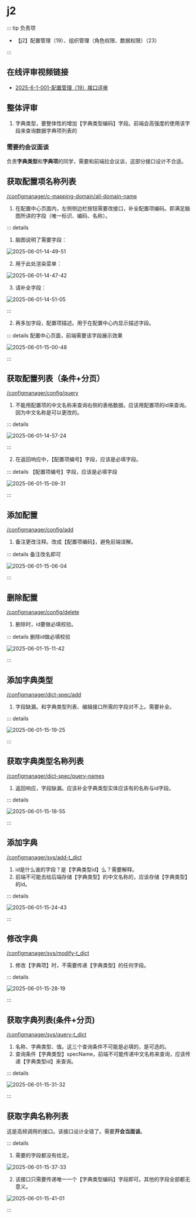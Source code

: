 # j2

::: tip 负责项

- 【j2】配置管理（19）、组织管理（角色权限、数据权限）（23）

:::

## 在线评审视频链接

- [2025-6-1-001-配置管理（19）接口评审](https://meeting.tencent.com/cw/l7La9L1d4a)

## 整体评审

1. 字典类型，要整体性的增加【字典类型编码】字段。前端会高强度的使用该字段来查询数据字典项列表的

### 需要约会议面谈

负责**字典类型**和**字典项**的同学，需要和前端拉会议谈，这部分接口设计不合适。

## 获取配置项名称列表

[/configmanager/c-mapping-domain/all-domain-name](https://app.apifox.com/link/project/6386631/apis/api-300153399)

1. 在配置中心页面内，左侧侧边栏按钮需要改接口，补全配置项编码。即满足脑图所讲的字段（唯一标识、编码、名称）。

::: details

1. 脑图说明了需要字段：

![2025-06-01-14-49-51](https://s2.loli.net/2025/06/01/GJyWrNniRl6gFYc.png)

2. 用于此处渲染菜单：

![2025-06-01-14-47-42](https://s2.loli.net/2025/06/01/a8BX1QVqN7cyeAn.png)

3. 请补全字段：

![2025-06-01-14-51-05](https://s2.loli.net/2025/06/01/evi4yd39nZ8F5AJ.png)

:::

2. 再多加字段，配置项描述。用于在配置中心内显示描述字段。

::: details 配置中心页面，前端需要该字段展示效果

![2025-06-01-15-00-48](https://s2.loli.net/2025/06/01/pR6WhT5Jslak3Fy.png)

:::

## 获取配置列表（条件+分页）

[/configmanager/config/query](https://app.apifox.com/link/project/6386631/apis/api-300153405)

1. 不能用配置项的中文名称来查询右侧的表格数据。应该用配置项的id来查询。因为中文名称是可以更改的。

::: details

![2025-06-01-14-57-24](https://s2.loli.net/2025/06/01/uPkfwYOSoKAegHJ.png)

:::

2. 在返回响应中，【配置项编号】字段，应该是必填字段。

::: details 【配置项编号】字段，应该是必填字段

![2025-06-01-15-09-31](https://s2.loli.net/2025/06/01/zyPbxXLYpSoM1lG.png)

:::

## 添加配置

[/configmanager/config/add](https://app.apifox.com/link/project/6386631/apis/api-300153403)

1. 备注更改注释。改成【配置项编码】，避免前端误解。

::: details 备注改名即可

![2025-06-01-15-06-04](https://s2.loli.net/2025/06/01/yobAuFiBs4rTcRj.png)

:::

## 删除配置

[/configmanager/config/delete](https://app.apifox.com/link/project/6386631/apis/api-300153404)

1. 删除时，id要做必填校验。

::: details 删除id做必填校验

![2025-06-01-15-11-42](https://s2.loli.net/2025/06/01/ntCdGpx1WIAwKhq.png)

:::

## 添加字典类型

[/configmanager/dict-spec/add](https://app.apifox.com/link/project/6386631/apis/api-300153407)

1. 字段缺漏。和字典类型列表、编辑接口所需的字段对不上。需要补全。

::: details

![2025-06-01-15-19-25](https://s2.loli.net/2025/06/01/dqhNR6bILOnM8ci.png)

:::

## 获取字典类型名称列表

[/configmanager/dict-spec/query-names](https://app.apifox.com/link/project/6386631/apis/api-300153411)

1. 返回响应，字段缺漏。应该补全字典类型实体应该有的名称与id字段。

::: details

![2025-06-01-15-18-55](https://s2.loli.net/2025/06/01/aDRpZFine43IHcW.png)

:::

## 添加字典

[/configmanager/sys/add-t_dict](https://app.apifox.com/link/project/6386631/apis/api-300153412)

1. id是什么谁的字段？是【字典类型id】么？需要解释。
2. 前端不可能去给后端存储【字典类型】的中文名称的，应该存储【字典类型】的id。

::: details

![2025-06-01-15-24-43](https://s2.loli.net/2025/06/01/tCwxJyarOzpgj3B.png)

:::

## 修改字典

[/configmanager/sys/modify-t_dict](https://app.apifox.com/link/project/6386631/apis/api-300153413)

1. 修改【字典项】时，不需要传递【字典类型】的任何字段。

::: details

![2025-06-01-15-28-19](https://s2.loli.net/2025/06/01/NC2AioyQXluHk8j.png)

:::

## 获取字典列表(条件+分页)

[/configmanager/sys/query-t_dict](https://app.apifox.com/link/project/6386631/apis/api-300153415)

1. 名称、字典类型、值。这三个查询条件不可能是必填的，是可选的。
2. 查询条件【字典类型】specName，前端不可能传递中文名称来查询，应该传递【字典类型id】来查询。

::: details

![2025-06-01-15-31-32](https://s2.loli.net/2025/06/01/ArvSlnc45De2kTj.png)

:::

## 获取字典名称列表

这是高频调用的接口。该接口设计全错了。需要**开会当面谈**。

::: details

1. 需要的字段都没有给足。

![2025-06-01-15-37-33](https://s2.loli.net/2025/06/01/p1StDvLUoCdYiuR.png)

2. 该接口只需要传递唯一一个【字典类型编码】字段即可。其他的字段全部都无意义。

![2025-06-01-15-41-01](https://s2.loli.net/2025/06/01/MopZqXBbd83Chag.png)

:::
